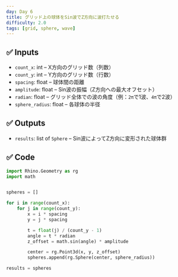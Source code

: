 ```yaml
---
day: Day 6
title: グリッド上の球体をSin波でZ方向に波打たせる
difficulty: 2.0
tags: [grid, sphere, wave]
---
```


## ✅ Inputs

- `count_x`: int – X方向のグリッド数（列数）
- `count_y`: int – Y方向のグリッド数（行数）
- `spacing`: float – 球体間の距離
- `amplitude`: float – Sin波の振幅（Z方向への最大オフセット）
- `radian`: float – グリッド全体での波の角度（例：`2π`で1波、`4π`で2波）
- `sphere_radius`: float – 各球体の半径

## ✅ Outputs

- `results`: list of `Sphere` – Sin波によってZ方向に変形された球体群

## ✅ Code

```python
import Rhino.Geometry as rg
import math


spheres = []

for i in range(count_x):
    for j in range(count_y):
        x = i * spacing
        y = j * spacing

        t = float(j) / (count_y - 1)
        angle = t * radian
        z_offset = math.sin(angle) * amplitude

        center = rg.Point3d(x, y, z_offset)
        spheres.append(rg.Sphere(center, sphere_radius))

results = spheres
```
